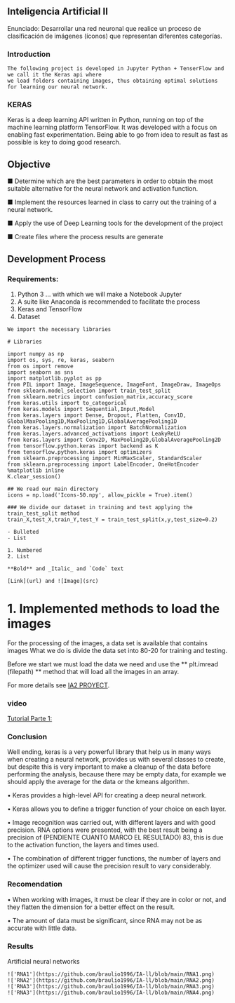 ## Inteligencia Artificial II

Enunciado:
Desarrollar una red neuronal que realice un proceso de clasificación de imágenes (íconos) que representan diferentes categorías.


### Introduction
    The following project is developed in Jupyter Python + TenserFlow and we call it the Keras api where
    we load folders containing images, thus obtaining optimal solutions for learning our neural network.

### KERAS
Keras is a deep learning API written in Python, running on top of the machine learning platform TensorFlow. It was developed with a focus on enabling fast experimentation. Being able to go from idea to result as fast as possible is key to doing good research.


## Objective
 
 ■ Determine which are the best parameters in order to obtain the most suitable alternative for the neural 
   network and activation function.

 ■ Implement the resources learned in class to carry out the training of a neural network.

 ■ Apply the use of Deep Learning tools for the development of the project

 ■ Create files where the process results are generate


## Development Process

### Requirements:
1. Python 3 ... with which we will make a Notebook Jupyter
2. A suite like Anaconda is recommended to facilitate the process
3. Keras and TensorFlow
4. Dataset


```KERAS
We import the necessary libraries

# Libraries

import numpy as np
import os, sys, re, keras, seaborn
from os import remove
import seaborn as sns
import matplotlib.pyplot as pp
from PIL import Image, ImageSequence, ImageFont, ImageDraw, ImageOps
from sklearn.model_selection import train_test_split
from sklearn.metrics import confusion_matrix,accuracy_score
from keras.utils import to_categorical
from keras.models import Sequential,Input,Model
from keras.layers import Dense, Dropout, Flatten, Conv1D, GlobalMaxPooling1D,MaxPooling1D,GlobalAveragePooling1D
from keras.layers.normalization import BatchNormalization
from keras.layers.advanced_activations import LeakyReLU
from keras.layers import Conv2D, MaxPooling2D,GlobalAveragePooling2D
from tensorflow.python.keras import backend as K
from tensorflow.python.keras import optimizers
from sklearn.preprocessing import MinMaxScaler, StandardScaler
from sklearn.preprocessing import LabelEncoder, OneHotEncoder
%matplotlib inline
K.clear_session()

## We read our main directory
icons = np.load('Icons-50.npy', allow_pickle = True).item()

### We divide our dataset in training and test applying the train_test_split method
train_X,test_X,train_Y,test_Y = train_test_split(x,y,test_size=0.2)

- Bulleted
- List

1. Numbered
2. List

**Bold** and _Italic_ and `Code` text

[Link](url) and ![Image](src)
```


# 1. Implemented methods to load the images

For the processing of the images, a data set is available that contains images
What we do is divide the data set into 80-20 for training and testing.

Before we start we must load the data we need and use the ** plt.imread (filepath) 
** method that will load all the images in an array.

For more details see [IA2 PROYECT](https://github.com/braulio1996/IA2WEB).

### video

[Tutorial Parte 1: ](https://youtu.be/6i_lDWKmqQM)

### Conclusion
Well ending, keras is a very powerful library that help us in many ways when creating a neural network, provides us with several classes to create, but despite this is very important to make a cleanup of the data before performing the analysis, because there may be empty data, for example we should apply the average for the data or the kmeans algorithm.

• Keras provides a high-level API for creating a deep neural network.

• Keras allows you to define a trigger function of your choice on each layer.

• Image recognition was carried out, with different layers and with good precision. RNA options were presented, with the best result being a precision of (PENDIENTE CUANTO MARCO EL RESULTADO) 83,   this is due to the activation function, the layers and times used.

• The combination of different trigger functions, the number of layers and the optimizer used will cause the precision result to vary considerably.


### Recomendation
• When working with images, it must be clear if they are in color or not, and they flatten the dimension for a better effect on the result.

• The amount of data must be significant, since RNA may not be as accurate with little data.

### Results
Artificial neural networks
```KERAS
!['RNA1'](https://github.com/braulio1996/IA-ll/blob/main/RNA1.png)
!['RNA2'](https://github.com/braulio1996/IA-ll/blob/main/RNA2.png)
!['RNA3'](https://github.com/braulio1996/IA-ll/blob/main/RNA3.png)
!['RNA3'](https://github.com/braulio1996/IA-ll/blob/main/RNA4.png)

```
